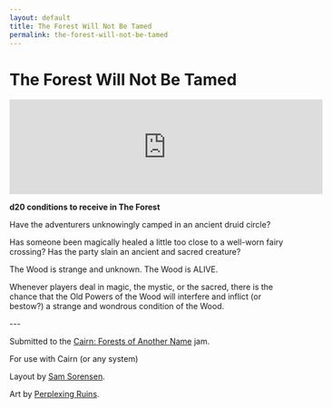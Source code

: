 ```yaml
---
layout: default
title: The Forest Will Not Be Tamed
permalink: the-forest-will-not-be-tamed
---
```


# The Forest Will Not Be Tamed

<iframe frameborder="0" src="https://itch.io/embed/1481971?linkback=true&amp;bg_color=252624&amp;fg_color=F6F7F5&amp;link_color=4210FF&amp;border_color=363636" width="552" height="167"><a href="https://72stations.itch.io/the-forest-will-not-be-tamed">The Forest Will Not Be Tamed by 72stations</a></iframe>

**d20 conditions to receive in The Forest**

Have the adventurers unknowingly camped in an ancient druid circle? 

Has someone been magically healed a little too close to a well-worn fairy crossing? Has the party slain an ancient and sacred creature? 

The Wood is strange and unknown. The Wood is ALIVE. 

Whenever players deal in magic, the mystic, or the sacred, there is the chance that the Old Powers of the Wood will interfere and inflict (or bestow?) a strange and wondrous condition of the Wood. 

\---

Submitted to the [Cairn: Forests of Another Name](https://itch.io/jam/forests-of-another-name) jam.

For use with Cairn (or any system)

Layout by [Sam Sorensen](https://twitter.com/HeadOfTheGoat).

Art by [Perplexing Ruins](https://www.perplexingruins.com/).
